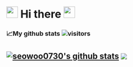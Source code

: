 # <img src="https://emojis.slackmojis.com/emojis/images/1531849430/4246/blob-sunglasses.gif?1531849430" width="30"/> Hi there <img src="https://media.giphy.com/media/hvRJCLFzcasrR4ia7z/giphy.gif" width="30em">

### 📈My github stats ![visitors](https://visitor-badge.glitch.me/badge?page_id=seowoo0730.seowoo0730&left_color=green&right_color=yellow)
<a href="https://github.com/seowoo0730/github-readme-stats"><img align="center" src="https://github-readme-stats.vercel.app/api?username=seowoo0730&show_icons=true&include_all_commits=true&theme=buefy&hide_border=true" alt="seowoo0730's github stats" /></a>
<a href="https://github.com/seowoo0730/github-readme-stats">
<img align="center" src="https://github-readme-stats.vercel.app/api/top-langs/?username=seowoo0730&layout=compact&theme=buefy&hide_border=true" /></a>
---
<!--
**seowoo0730/seowoo0730** is a ✨ _special_ ✨ repository because its `README.md` (this file) appears on your GitHub profile.

Here are some ideas to get you started:

- 🔭 I’m currently working on ...
- 🌱 I’m currently learning ...
- 👯 I’m looking to collaborate on ...
- 🤔 I’m looking for help with ...
- 💬 Ask me about ...
- 📫 How to reach me: ...
- 😄 Pronouns: ...
- ⚡ Fun fact: ...
-->
